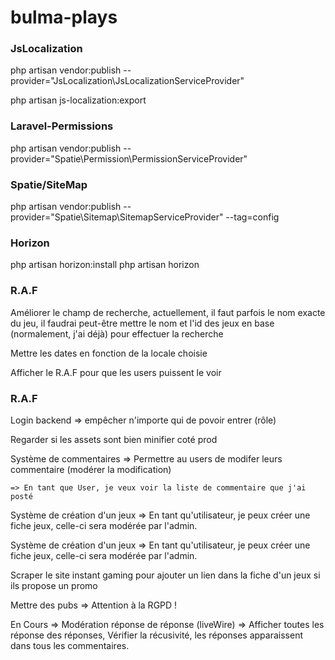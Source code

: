 # bulma-plays

### JsLocalization
php artisan vendor:publish --provider="JsLocalization\JsLocalizationServiceProvider"

php artisan js-localization:export

### Laravel-Permissions
php artisan vendor:publish --provider="Spatie\Permission\PermissionServiceProvider"

### Spatie/SiteMap
php artisan vendor:publish --provider="Spatie\Sitemap\SitemapServiceProvider" --tag=config

### Horizon
php artisan horizon:install
php artisan horizon

### R.A.F
Améliorer le champ de recherche, actuellement, il faut parfois le nom exacte du jeu, il faudrai peut-être mettre le nom et l'id des jeux en base (normalement, j'ai déjà) pour effectuer la recherche

Mettre les dates en fonction de la locale choisie

Afficher le R.A.F pour que les users puissent le voir

### R.A.F
Login backend
    => empêcher n'importe qui de povoir entrer (rôle)

Regarder si les assets sont bien minifier coté prod

Système de commentaires
    => Permettre au users de modifer leurs commentaire (modérer la modification)

    => En tant que User, je veux voir la liste de commentaire que j'ai posté

Système de création d'un jeux
    => En tant qu'utilisateur, je peux créer une fiche jeux, celle-ci sera modérée par l'admin.

Système de création d'un jeux
    => En tant qu'utilisateur, je peux créer une fiche jeux, celle-ci sera modérée par l'admin.

Scraper le site instant gaming pour ajouter un lien dans la fiche d'un jeux si ils propose un promo

Mettre des pubs
    => Attention à la RGPD !


En Cours
 => Modération réponse de réponse (liveWire)
 => Afficher toutes les réponse des réponses, Vérifier la récusivité, les réponses apparaissent dans tous les commentaires. 

